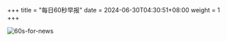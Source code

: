 +++
title = "每日60秒早报"
date = 2024-06-30T04:30:51+08:00
weight = 1
+++

![60s-for-news](/img/zaobao/zaobao.png "由 ALAPI 提供支持")
